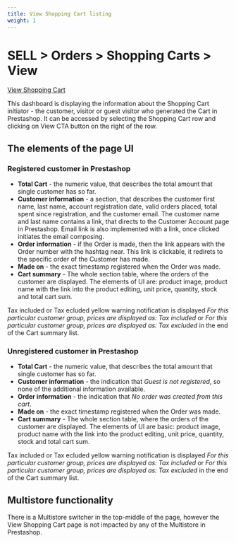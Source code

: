 ```yaml
---
title: View Shopping Cart listing
weight: 1
---
```


# SELL > Orders > Shopping Carts > View

[View Shopping Cart](static/img/orders-shopping-carts-view-shopping-cart.png)

This dashboard is displaying the information about the Shopping Cart initiator - the customer, visitor or guest visitor who generated the Cart in Prestashop. It can be accessed by selecting the Shopping Cart row and clicking on View CTA button on the right of the row.

## The elements of the page UI

### Registered customer in Prestashop

- **Total Cart** - the numeric value, that describes the total amount that single customer has so far.
- **Customer information** - a section, that describes the customer first name, last name, account registration date, valid orders placed, total spent since registration, and the customer email. The customer name and last name contains a link, that directs to the Customer Account page in Prestashop. Email link is also implemented with a link, once clicked initiates the email composing.
- **Order information** - if the Order is made, then the link appears with the Order number with the hashtag near. This link is clickable, it redirets to the specific order of the Customer has made.
- **Made on** - the exact timestamp registered when the Order was made.
- **Cart summary** - The whole section table, where the orders of the customer are displayed. The elements of UI are: product image, product name with the link into the product editing, unit price, quantity, stock and total cart sum.

Tax included or Tax ecluded yellow warning notification is displayed _For this particular customer group, prices are displayed as: Tax included_ or _For this particular customer group, prices are displayed as: Tax excluded_ in the end of the Cart summary list.

### Unregistered customer in Prestashop

- **Total Cart** - the numeric value, that describes the total amount that single customer has so far.
- **Customer information** - the indication that _Guest is not registered_, so none of the additional information available.
- **Order information** - the indication that _No order was created from this cart_.
- **Made on** - the exact timestamp registered when the Order was made.
- **Cart summary** - The whole section table, where the orders of the customer are displayed. The elements of UI are basic: product image, product name with the link into the product editing, unit price, quantity, stock and total cart sum.

Tax included or Tax ecluded yellow warning notification is displayed _For this particular customer group, prices are displayed as: Tax included_ or _For this particular customer group, prices are displayed as: Tax excluded_ in the end of the Cart summary list.

## Multistore functionality

There is a Multistore switcher in the top-middle of the page, however the View Shopping Cart page is not impacted by any of the Multistore in Prestashop.
